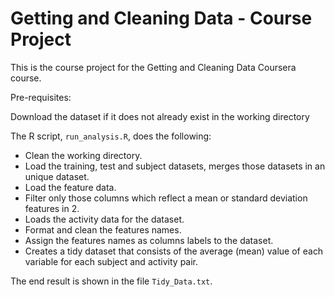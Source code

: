 # Getting and Cleaning Data - Course Project

This is the course project for the Getting and Cleaning Data Coursera course.

Pre-requisites:

Download the dataset if it does not already exist in the working directory

The R script, `run_analysis.R`, does the following:
* Clean the working directory.
* Load the training, test and subject datasets, merges those datasets in an 
unique dataset.
* Load the feature data.
* Filter only those columns which reflect a mean or standard deviation features
in 2.
* Loads the activity data for the dataset.
* Format and clean the features names.
* Assign the features names as columns labels to the dataset.
* Creates a tidy dataset that consists of the average (mean) value of each 
variable for each subject and activity pair.

The end result is shown in the file `Tidy_Data.txt`.
